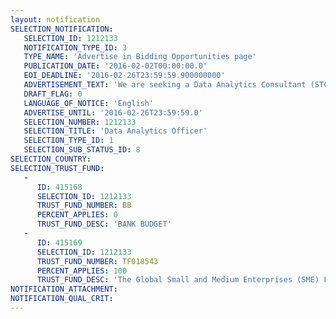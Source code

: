 ```yaml
---
layout: notification
SELECTION_NOTIFICATION: 
   SELECTION_ID: 1212133
   NOTIFICATION_TYPE_ID: 3
   TYPE_NAME: 'Advertise in Bidding Opportunities page'
   PUBLICATION_DATE: '2016-02-02T00:00:00.0'
   EOI_DEADLINE: '2016-02-26T23:59:59.900000000'
   ADVERTISEMENT_TEXT: 'We are seeking a Data Analytics Consultant (STC) to lead and expand our Data products and services.'
   DRAFT_FLAG: 0
   LANGUAGE_OF_NOTICE: 'English'
   ADVERTISE_UNTIL: '2016-02-26T23:59:59.0'
   SELECTION_NUMBER: 1212133
   SELECTION_TITLE: 'Data Analytics Officer'
   SELECTION_TYPE_ID: 1
   SELECTION_SUB_STATUS_ID: 8
SELECTION_COUNTRY: 
SELECTION_TRUST_FUND: 
   - 
      ID: 415168
      SELECTION_ID: 1212133
      TRUST_FUND_NUMBER: BB
      PERCENT_APPLIES: 0
      TRUST_FUND_DESC: 'BANK BUDGET'
   - 
      ID: 415169
      SELECTION_ID: 1212133
      TRUST_FUND_NUMBER: TF018543
      PERCENT_APPLIES: 100
      TRUST_FUND_DESC: 'The Global Small and Medium Enterprises (SME) Finance Forum'
NOTIFICATION_ATTACHMENT: 
NOTIFICATION_QUAL_CRIT: 
---
```

